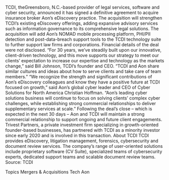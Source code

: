 TCDI, theGreensboro, N.C.-based provider of legal services, software and cyber security, announced it has signed a definitive agreement to acquire insurance broker Aon’s eDiscovery practice.
The acquisition will strengthen TCDI’s existing eDiscovery offerings, adding expansive advisory services such as information governance to its comprehensive legal solutions. The acquisition will add Aon’s NOMAD mobile processing platform, PHI/PII detection and post-data-breach support tools to the TCDI technology suite to further support law firms and corporations.
Financial details of the deal were not disclosed.
“For 30 years, we’ve steadily built upon our innovative, client-driven technology, and this move supports our strategy to meet our clients’ expectation to increase our expertise and technology as the markets change,” said Bill Johnson, TCDI’s founder and CEO. “TCDI and Aon share similar cultures and ideas about how to serve clients and take care of team members.”
“We recognize the strength and significant contributions of Aon’s eDiscovery colleagues and know they have a positive future at TCDI focused on growth,” said Aon’s global cyber leader and CEO of Cyber Solutions for North America Christian Hoffman. “Aon’s leading cyber solutions business will continue to focus on solving clients’ complex cyber challenges, while establishing strong commercial relationships to deliver supplementary services at scale.”
Following the deal’s close – which is expected in the next 30 days – Aon and TCDI will maintain a strong commercial relationship to support ongoing and future client engagements.
Trivest Partners, a private investment firm specializing in growth-oriented founder-based businesses, has partnered with TCDI as a minority investor since early 2020 and is involved in this transaction.
About TCDI
TCDI provides eDiscovery, litigation management, forensics, cybersecurity and document review services. The company’s range of user-oriented solutions include proprietary software (CV Suite), specialized teams of cybersecurity experts, dedicated support teams and scalable document review teams.
Source: TCDI

Topics
Mergers & Acquisitions
Tech
Aon
